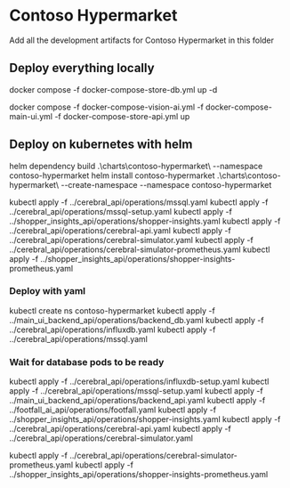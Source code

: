 # Contoso Hypermarket

Add all the development artifacts for Contoso Hypermarket in this folder

## Deploy everything locally

docker compose -f docker-compose-store-db.yml up -d

docker compose -f docker-compose-vision-ai.yml -f docker-compose-main-ui.yml -f docker-compose-store-api.yml up

## Deploy on kubernetes with helm

helm dependency build .\charts\contoso-hypermarket\ --namespace contoso-hypermarket
helm install contoso-hypermarket .\charts\contoso-hypermarket\ --create-namespace --namespace contoso-hypermarket

kubectl apply -f ../cerebral_api/operations/mssql.yaml
kubectl apply -f ../cerebral_api/operations/mssql-setup.yaml
kubectl apply -f ../shopper_insights_api/operations/shopper-insights.yaml
kubectl apply -f ../cerebral_api/operations/cerebral-api.yaml
kubectl apply -f ../cerebral_api/operations/cerebral-simulator.yaml
kubectl apply -f ../cerebral_api/operations/cerebral-simulator-prometheus.yaml
kubectl apply -f ../shopper_insights_api/operations/shopper-insights-prometheus.yaml

### Deploy with yaml

kubectl create ns contoso-hypermarket
kubectl apply -f ../main_ui_backend_api/operations/backend_db.yaml
kubectl apply -f ../cerebral_api/operations/influxdb.yaml
kubectl apply -f ../cerebral_api/operations/mssql.yaml

### Wait for database pods to be ready

kubectl apply -f ../cerebral_api/operations/influxdb-setup.yaml
kubectl apply -f ../cerebral_api/operations/mssql-setup.yaml
kubectl apply -f ../main_ui_backend_api/operations/backend_api.yaml
kubectl apply -f ../footfall_ai_api/operations/footfall.yaml
kubectl apply -f ../shopper_insights_api/operations/shopper-insights.yaml
kubectl apply -f ../cerebral_api/operations/cerebral-api.yaml
kubectl apply -f ../cerebral_api/operations/cerebral-simulator.yaml

kubectl apply -f ../cerebral_api/operations/cerebral-simulator-prometheus.yaml
kubectl apply -f ../shopper_insights_api/operations/shopper-insights-prometheus.yaml
